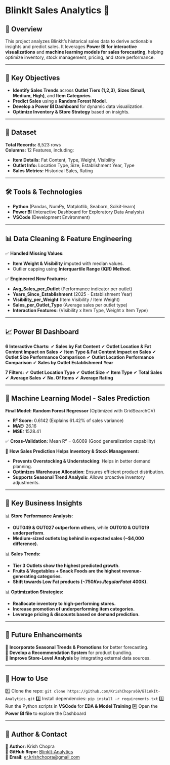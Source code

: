 # BlinkIt Sales Analytics 🚀

## 📌 Overview
This project analyzes BlinkIt’s historical sales data to derive actionable insights and predict sales. It leverages **Power BI for interactive visualizations** and **machine learning models for sales forecasting**, helping optimize inventory, stock management, pricing, and store performance.

---

## 🎯 Key Objectives
- **Identify Sales Trends** across **Outlet Tiers (1,2,3)**, **Sizes (Small, Medium, High)**, and **Item Categories**.
- **Predict Sales** using a **Random Forest Model**.
- **Develop a Power BI Dashboard** for dynamic data visualization.
- **Optimize Inventory & Store Strategy** based on insights.

---

## 📂 Dataset
**Total Records:** 8,523 rows  
**Columns:** 12 Features, including:
- **Item Details:** Fat Content, Type, Weight, Visibility
- **Outlet Info:** Location Type, Size, Establishment Year, Type
- **Sales Metrics:** Historical Sales, Rating

---

## 🛠️ Tools & Technologies
- **Python** (Pandas, NumPy, Matplotlib, Seaborn, Scikit-learn)
- **Power BI** (Interactive Dashboard for Exploratory Data Analysis)
- **VSCode** (Development Environment)

---

## 📊 Data Cleaning & Feature Engineering
✅ **Handled Missing Values:**
- **Item Weight & Visibility** imputed with median values.
- Outlier capping using **Interquartile Range (IQR) Method**.

✅ **Engineered New Features:**
- **Avg_Sales_per_Outlet** (Performance indicator per outlet)
- **Years_Since_Establishment** (2025 - Establishment Year)
- **Visibility_per_Weight** (Item Visibility / Item Weight)
- **Sales_per_Outlet_Type** (Average sales per outlet type)
- **Interaction Features:** (Visibility x Item Type, Weight x Item Type)

---

## 📈 Power BI Dashboard
**6 Interactive Charts:**
✔ **Sales by Fat Content**
✔ **Outlet Location & Fat Content Impact on Sales**
✔ **Item Type & Fat Content Impact on Sales**
✔ **Outlet Size Performance Comparison**
✔ **Outlet Location Performance Comparison**
✔ **Sales by Outlet Establishment Year**

**7 Filters:**
✔ **Outlet Location Type**
✔ **Outlet Size**
✔ **Item Type**
✔ **Total Sales**
✔ **Average Sales**
✔ **No. Of Items**
✔ **Average Rating**

---

## 🤖 Machine Learning Model - Sales Prediction
**Final Model:** **Random Forest Regressor** (Optimized with GridSearchCV)
- **R² Score:** 0.6142 (Explains 61.42% of sales variance)
- **MAE:** 26.16
- **MSE:** 1528.41

✅ **Cross-Validation:** Mean R² = 0.6069 (Good generalization capability)

🔹 **How Sales Prediction Helps Inventory & Stock Management:**
- **Prevents Overstocking & Understocking**: Helps in better demand planning.
- **Optimizes Warehouse Allocation**: Ensures efficient product distribution.
- **Supports Seasonal Trend Analysis**: Allows proactive inventory adjustments.

---

## 📌 Key Business Insights
📊 **Store Performance Analysis:**
- **OUT049 & OUT027 outperform others**, while **OUT010 & OUT019 underperform**.
- **Medium-sized outlets lag behind in expected sales (~$4,000 difference).**

📊 **Sales Trends:**
- **Tier 3 Outlets show the highest predicted growth**.
- **Fruits & Vegetables + Snack Foods are the highest revenue-generating categories**.
- **Shift towards Low Fat products (~$750K vs. Regular Fat at ~$400K).**

📊 **Optimization Strategies:**
- **Reallocate inventory to high-performing stores.**
- **Increase promotion of underperforming item categories.**
- **Leverage pricing & discounts based on demand prediction.**

---

## 🚀 Future Enhancements
🔹 **Incorporate Seasonal Trends & Promotions** for better forecasting.  
🔹 **Develop a Recommendation System** for product bundling.  
🔹 **Improve Store-Level Analysis** by integrating external data sources.  

---

## 📢 How to Use
1️⃣ Clone the repo: `git clone https://github.com/KrishChopra69/BlinkIt-Analytics.git`
2️⃣ Install dependencies: `pip install -r requirements.txt`
3️⃣ Run the Python scripts in **VSCode** for **EDA & Model Training**
4️⃣ Open the **Power BI file** to explore the Dashboard

---

## 📌 Author & Contact
📌 **Author:** Krish Chopra  
🔗 **GitHub Repo:** [BlinkIt-Analytics](https://github.com/KrishChopra69/BlinkIt-Analytics)  
📧 **Email:** er.krishchopra@gmail.com
